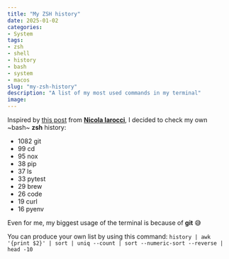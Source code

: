 ```yaml
---
title: "My ZSH history"
date: 2025-01-02
categories: 
- System
tags:
- zsh
- shell
- history
- bash
- system
- macos
slug: "my-zsh-history"
description: "A list of my most used commands in my terminal"
image:
---
```


Inspired by [this post](https://nicolaiarocci.com/my-most-used-command-line-commands/) from **[Nicola Iarocci](https://nicolaiarocci.com)**, I decided to check my own ~bash~ **zsh** history:

- 1082 git
- 99 cd
- 95 nox
- 38 pip
- 37 ls
- 33 pytest
- 29 brew
- 26 code
- 19 curl
- 16 pyenv

Even for me, my biggest usage of the terminal is because of **git** 😅

You can produce your own list by using this command: `history | awk '{print $2}' | sort | uniq --count | sort --numeric-sort --reverse | head -10`

